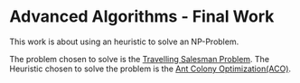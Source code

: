 # Advanced Algorithms - Final Work
<p>
This work is about using an heuristic to solve an NP-Problem.

The problem chosen to solve is the <a href="https://en.wikipedia.org/wiki/Travelling_salesman_problem">Travelling Salesman Problem</a>.
The Heuristic chosen to solve the problem is the <a href="https://en.wikipedia.org/wiki/Ant_colony_optimization_algorithms">Ant Colony Optimization(ACO)</a>.
</p>
